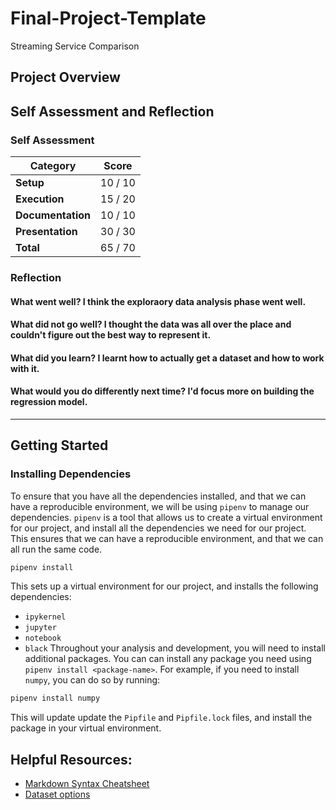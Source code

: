 # Final-Project-Template
<!-- Edit the title above with your project title --> Streaming Service Comparison

## Project Overview

## Self Assessment and Reflection

<!-- Edit the following section with your self assessment and reflection --> 

### Self Assessment
<!-- Replace the (...) with your score -->

| Category          | Score    |
| ----------------- | -------- |
| **Setup**         | 10 / 10  |
| **Execution**     | 15 / 20  |
| **Documentation** | 10 / 10  |
| **Presentation**  | 30 / 30  |
| **Total**         | 65 / 70  |

### Reflection
<!-- Edit the following section with your reflection --> 

#### What went well? I think the exploraory data analysis phase went well.
#### What did not go well? I thought the data was all over the place and couldn't figure out the best way to represent it.
#### What did you learn? I learnt how to actually get a dataset and how to work with it.
#### What would you do differently next time? I'd focus more on building the regression model.

---

## Getting Started
### Installing Dependencies

To ensure that you have all the dependencies installed, and that we can have a reproducible environment, we will be using `pipenv` to manage our dependencies. `pipenv` is a tool that allows us to create a virtual environment for our project, and install all the dependencies we need for our project. This ensures that we can have a reproducible environment, and that we can all run the same code.

```bash
pipenv install
```

This sets up a virtual environment for our project, and installs the following dependencies:

- `ipykernel`
- `jupyter`
- `notebook`
- `black`
  Throughout your analysis and development, you will need to install additional packages. You can can install any package you need using `pipenv install <package-name>`. For example, if you need to install `numpy`, you can do so by running:

```bash
pipenv install numpy
```

This will update update the `Pipfile` and `Pipfile.lock` files, and install the package in your virtual environment.

## Helpful Resources:
* [Markdown Syntax Cheatsheet](https://docs.github.com/en/get-started/writing-on-github/getting-started-with-writing-and-formatting-on-github/basic-writing-and-formatting-syntax)
* [Dataset options](https://it4063c.github.io/guides/datasets)